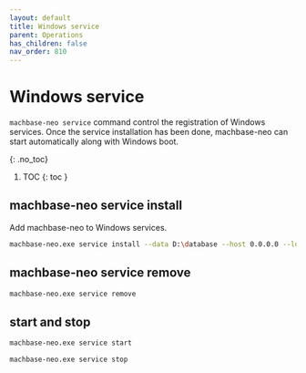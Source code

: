 ```yaml
---
layout: default
title: Windows service
parent: Operations
has_children: false
nav_order: 810
---
```


# Windows service

`machbase-neo service` command control the registration of Windows services.
Once the service installation has been done, machbase-neo can start automatically along with Windows boot.

{: .no_toc}

1. TOC
{: toc }

## machbase-neo service install

Add machbase-neo to Windows services.

```sh
machbase-neo.exe service install --data D:\database --host 0.0.0.0 --log-filename D:\database\machbase-neo.log
```

## machbase-neo service remove

```sh
machbase-neo.exe service remove
```

## start and stop

```sh
machbase-neo.exe service start
```

```sh
machbase-neo.exe service stop
```
